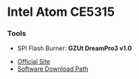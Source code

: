# Intel Atom CE5315

### Tools
+ SPI Flash Burner: **GZUt DreamPro3 v1.0**<p>
 - [Official Site](http://www.dream-e.com/Pshow.asp?Pid=43)
 - [Software Download Path](http://pan.baidu.com/s/1dDJWkl7)
